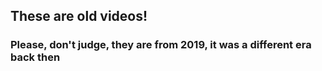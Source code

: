 ## These are old videos! 
### Please, don't judge, they are from 2019, it was a different era back then
